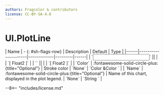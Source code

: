```yaml
---
authors: Fragcolor & contributors
license: CC-BY-SA-4.0
---
```



# UI.PlotLine

<div class="sh-parameters" markdown="1">
| Name | - {: #sh-flags-row} | Description | Default | Type |
|------|---------------------|-------------|---------|------|
| `<input>` || | | `[ Float2 ]` |
| `<output>` || | | `[ Float2 ]` |
| `Color` | :fontawesome-solid-circle-plus:{title="Optional"}  | Stroke color | `None` | `Color &Color ` |
| `Name` | :fontawesome-solid-circle-plus:{title="Optional"}  | Name of this chart, displayed in the plot legend. | `None` | `String ` |

</div>



--8<-- "includes/license.md"
